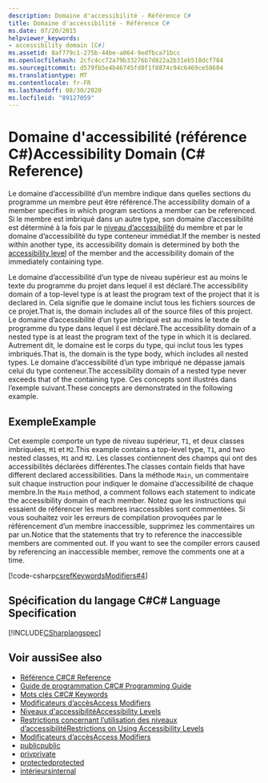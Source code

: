 ```yaml
---
description: Domaine d'accessibilité - Référence C#
title: Domaine d'accessibilité - Référence C#
ms.date: 07/20/2015
helpviewer_keywords:
- accessibility domain [C#]
ms.assetid: 8af779c1-275b-44be-a864-9edfbca71bcc
ms.openlocfilehash: 2cfc4cc72a79b33276b7d822a2b31eb518dcf784
ms.sourcegitcommit: d579fb5e4b46745fd0f1f8874c94c6469ce58604
ms.translationtype: MT
ms.contentlocale: fr-FR
ms.lasthandoff: 08/30/2020
ms.locfileid: "89127059"
---
```

# <a name="accessibility-domain-c-reference"></a><span data-ttu-id="c5fc9-103">Domaine d'accessibilité (référence C#)</span><span class="sxs-lookup"><span data-stu-id="c5fc9-103">Accessibility Domain (C# Reference)</span></span>
<span data-ttu-id="c5fc9-104">Le domaine d’accessibilité d’un membre indique dans quelles sections du programme un membre peut être référencé.</span><span class="sxs-lookup"><span data-stu-id="c5fc9-104">The accessibility domain of a member specifies in which program sections a member can be referenced.</span></span> <span data-ttu-id="c5fc9-105">Si le membre est imbriqué dans un autre type, son domaine d’accessibilité est déterminé à la fois par le [niveau d’accessibilité](./accessibility-levels.md) du membre et par le domaine d’accessibilité du type conteneur immédiat.</span><span class="sxs-lookup"><span data-stu-id="c5fc9-105">If the member is nested within another type, its accessibility domain is determined by both the [accessibility level](./accessibility-levels.md) of the member and the accessibility domain of the immediately containing type.</span></span>  
  
 <span data-ttu-id="c5fc9-106">Le domaine d’accessibilité d’un type de niveau supérieur est au moins le texte du programme du projet dans lequel il est déclaré.</span><span class="sxs-lookup"><span data-stu-id="c5fc9-106">The accessibility domain of a top-level type is at least the program text of the project that it is declared in.</span></span> <span data-ttu-id="c5fc9-107">Cela signifie que le domaine inclut tous les fichiers sources de ce projet.</span><span class="sxs-lookup"><span data-stu-id="c5fc9-107">That is, the domain includes all of the source files of this project.</span></span> <span data-ttu-id="c5fc9-108">Le domaine d’accessibilité d’un type imbriqué est au moins le texte de programme du type dans lequel il est déclaré.</span><span class="sxs-lookup"><span data-stu-id="c5fc9-108">The accessibility domain of a nested type is at least the program text of the type in which it is declared.</span></span> <span data-ttu-id="c5fc9-109">Autrement dit, le domaine est le corps du type, qui inclut tous les types imbriqués.</span><span class="sxs-lookup"><span data-stu-id="c5fc9-109">That is, the domain is the type body, which includes all nested types.</span></span> <span data-ttu-id="c5fc9-110">Le domaine d’accessibilité d’un type imbriqué ne dépasse jamais celui du type conteneur.</span><span class="sxs-lookup"><span data-stu-id="c5fc9-110">The accessibility domain of a nested type never exceeds that of the containing type.</span></span> <span data-ttu-id="c5fc9-111">Ces concepts sont illustrés dans l’exemple suivant.</span><span class="sxs-lookup"><span data-stu-id="c5fc9-111">These concepts are demonstrated in the following example.</span></span>  
  
## <a name="example"></a><span data-ttu-id="c5fc9-112">Exemple</span><span class="sxs-lookup"><span data-stu-id="c5fc9-112">Example</span></span>  
 <span data-ttu-id="c5fc9-113">Cet exemple comporte un type de niveau supérieur, `T1`, et deux classes imbriquées, `M1` et `M2`.</span><span class="sxs-lookup"><span data-stu-id="c5fc9-113">This example contains a top-level type, `T1`, and two nested classes, `M1` and `M2`.</span></span> <span data-ttu-id="c5fc9-114">Les classes contiennent des champs qui ont des accessibilités déclarées différentes.</span><span class="sxs-lookup"><span data-stu-id="c5fc9-114">The classes contain fields that have different declared accessibilities.</span></span> <span data-ttu-id="c5fc9-115">Dans la méthode `Main`, un commentaire suit chaque instruction pour indiquer le domaine d’accessibilité de chaque membre.</span><span class="sxs-lookup"><span data-stu-id="c5fc9-115">In the `Main` method, a comment follows each statement to indicate the accessibility domain of each member.</span></span> <span data-ttu-id="c5fc9-116">Notez que les instructions qui essaient de référencer les membres inaccessibles sont commentées. Si vous souhaitez voir les erreurs de compilation provoquées par le référencement d’un membre inaccessible, supprimez les commentaires un par un.</span><span class="sxs-lookup"><span data-stu-id="c5fc9-116">Notice that the statements that try to reference the inaccessible members are commented out. If you want to see the compiler errors caused by referencing an inaccessible member, remove the comments one at a time.</span></span>  
  
[!code-csharp[csrefKeywordsModifiers#4](~/samples/snippets/csharp/VS_Snippets_VBCSharp/csrefKeywordsModifiers/CS/csrefKeywordsModifiers.cs#4)]
  
## <a name="c-language-specification"></a><span data-ttu-id="c5fc9-117">Spécification du langage C#</span><span class="sxs-lookup"><span data-stu-id="c5fc9-117">C# Language Specification</span></span>  
 [!INCLUDE[CSharplangspec](~/includes/csharplangspec-md.md)]  
  
## <a name="see-also"></a><span data-ttu-id="c5fc9-118">Voir aussi</span><span class="sxs-lookup"><span data-stu-id="c5fc9-118">See also</span></span>

- [<span data-ttu-id="c5fc9-119">Référence C#</span><span class="sxs-lookup"><span data-stu-id="c5fc9-119">C# Reference</span></span>](../index.md)
- [<span data-ttu-id="c5fc9-120">Guide de programmation C#</span><span class="sxs-lookup"><span data-stu-id="c5fc9-120">C# Programming Guide</span></span>](../../programming-guide/index.md)
- [<span data-ttu-id="c5fc9-121">Mots clés C#</span><span class="sxs-lookup"><span data-stu-id="c5fc9-121">C# Keywords</span></span>](./index.md)
- [<span data-ttu-id="c5fc9-122">Modificateurs d’accès</span><span class="sxs-lookup"><span data-stu-id="c5fc9-122">Access Modifiers</span></span>](./access-modifiers.md)
- [<span data-ttu-id="c5fc9-123">Niveaux d'accessibilité</span><span class="sxs-lookup"><span data-stu-id="c5fc9-123">Accessibility Levels</span></span>](./accessibility-levels.md)
- [<span data-ttu-id="c5fc9-124">Restrictions concernant l’utilisation des niveaux d’accessibilité</span><span class="sxs-lookup"><span data-stu-id="c5fc9-124">Restrictions on Using Accessibility Levels</span></span>](./restrictions-on-using-accessibility-levels.md)
- [<span data-ttu-id="c5fc9-125">Modificateurs d’accès</span><span class="sxs-lookup"><span data-stu-id="c5fc9-125">Access Modifiers</span></span>](../../programming-guide/classes-and-structs/access-modifiers.md)
- [<span data-ttu-id="c5fc9-126">public</span><span class="sxs-lookup"><span data-stu-id="c5fc9-126">public</span></span>](./public.md)
- [<span data-ttu-id="c5fc9-127">priv</span><span class="sxs-lookup"><span data-stu-id="c5fc9-127">private</span></span>](./private.md)
- [<span data-ttu-id="c5fc9-128">protected</span><span class="sxs-lookup"><span data-stu-id="c5fc9-128">protected</span></span>](./protected.md)
- [<span data-ttu-id="c5fc9-129">intérieurs</span><span class="sxs-lookup"><span data-stu-id="c5fc9-129">internal</span></span>](./internal.md)
